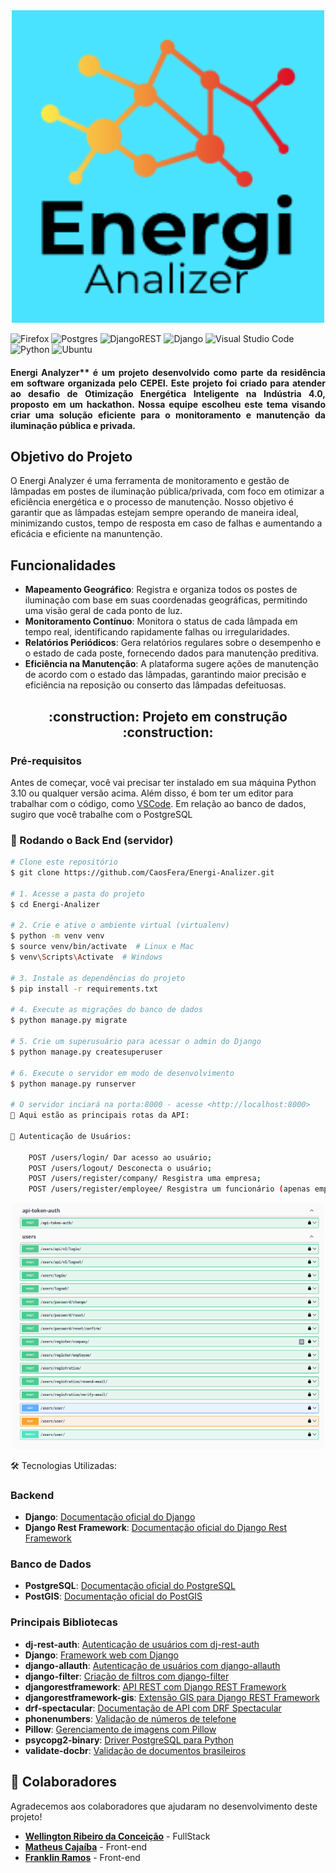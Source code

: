 <div align="center">
    <img src="assets/Energi-Analizer.png" alt="Logo Energi Analizer" width="500"/>
</div>


![Firefox](https://img.shields.io/badge/Firefox-FF7139?style=for-the-badge&logo=Firefox-Browser&logoColor=white)
![Postgres](https://img.shields.io/badge/postgres-%23316192.svg?style=for-the-badge&logo=postgresql&logoColor=white)
![DjangoREST](https://img.shields.io/badge/DJANGO-REST-ff1709?style=for-the-badge&logo=django&logoColor=white&color=ff1709&labelColor=gray)
![Django](https://img.shields.io/badge/django-%23092E20.svg?style=for-the-badge&logo=django&logoColor=white)
![Visual Studio Code](https://img.shields.io/badge/Visual%20Studio%20Code-0078d7.svg?style=for-the-badge&logo=visual-studio-code&logoColor=white)
![Python](https://img.shields.io/badge/python-3670A0?style=for-the-badge&logo=python&logoColor=ffdd54)
![Ubuntu](https://img.shields.io/badge/Ubuntu-E95420?style=for-the-badge&logo=ubuntu&logoColor=white)


<div style="text-align: justify;">
    <h4> 
        Energi Analyzer** é um projeto desenvolvido como parte da residência em software organizada pelo CEPEI. Este projeto foi criado para atender ao desafio de Otimização Energética Inteligente na Indústria 4.0, proposto em um hackathon. Nossa equipe escolheu este tema visando criar uma solução eficiente para o monitoramento e manutenção da iluminação pública e privada.
    </h4>
</div>

## Objetivo do Projeto

O Energi Analyzer é uma ferramenta de monitoramento e gestão de lâmpadas em postes de iluminação pública/privada, com foco em otimizar a eficiência energética e o processo de manutenção. Nosso objetivo é garantir que as lâmpadas estejam sempre operando de maneira ideal, minimizando custos, tempo de resposta em caso de falhas e aumentando a eficácia e eficiente na manuntenção.

## Funcionalidades

- **Mapeamento Geográfico**: Registra e organiza todos os postes de iluminação com base em suas coordenadas geográficas, permitindo uma visão geral de cada ponto de luz.
- **Monitoramento Contínuo**: Monitora o status de cada lâmpada em tempo real, identificando rapidamente falhas ou irregularidades.
- **Relatórios Periódicos**: Gera relatórios regulares sobre o desempenho e o estado de cada poste, fornecendo dados para manutenção preditiva.
- **Eficiência na Manutenção**: A plataforma sugere ações de manutenção de acordo com o estado das lâmpadas, garantindo maior precisão e eficiência na reposição ou conserto das lâmpadas defeituosas.


<h2 align="center"> 
    :construction:  Projeto em construção  :construction:
</h2>


### Pré-requisitos

Antes de começar, você vai precisar ter instalado em sua máquina Python 3.10 ou qualquer versão acima. Além disso, é bom ter um editor para trabalhar com o código, como [VSCode](https://code.visualstudio.com/).
Em relação ao banco de dados, sugiro que você trabalhe com o PostgreSQL

### 🎲 Rodando o Back End (servidor)

```bash
# Clone este repositório
$ git clone https://github.com/CaosFera/Energi-Analizer.git

# 1. Acesse a pasta do projeto
$ cd Energi-Analizer

# 2. Crie e ative o ambiente virtual (virtualenv)
$ python -m venv venv
$ source venv/bin/activate  # Linux e Mac
$ venv\Scripts\Activate  # Windows

# 3. Instale as dependências do projeto
$ pip install -r requirements.txt

# 4. Execute as migrações do banco de dados
$ python manage.py migrate

# 5. Crie um superusuário para acessar o admin do Django
$ python manage.py createsuperuser

# 6. Execute o servidor em modo de desenvolvimento
$ python manage.py runserver

# O servidor inciará na porta:8000 - acesse <http://localhost:8000>
🎯 Aqui estão as principais rotas da API:

🔑 Autenticação de Usuários:

    POST /users/login/ Dar acesso ao usuário;
    POST /users/logout/ Desconecta o usuário;
    POST /users/register/company/ Resgistra uma empresa;
    POST /users/register/employee/ Resgistra um funcionário (apenas empresas podem cadastrar funcionários);
```
<div align="center">
    <img src="assets/rotas.png" style="max-width: 100%; height: auto; width: 500px;"/>
</div>


    

🛠️ Tecnologias Utilizadas:

   ### Backend
- **Django**: [Documentação oficial do Django](https://docs.djangoproject.com/)
- **Django Rest Framework**: [Documentação oficial do Django Rest Framework](https://www.django-rest-framework.org/)

### Banco de Dados
- **PostgreSQL**: [Documentação oficial do PostgreSQL](https://www.postgresql.org/docs/)
- **PostGIS**: [Documentação oficial do PostGIS](https://postgis.net/documentation/)

### Principais Bibliotecas

- **dj-rest-auth**: [Autenticação de usuários com dj-rest-auth](https://dj-rest-auth.readthedocs.io/)
- **Django**: [Framework web com Django](https://docs.djangoproject.com/)
- **django-allauth**: [Autenticação de usuários com django-allauth](https://docs.allauth.org/)
- **django-filter**: [Criação de filtros com django-filter](https://django-filter.readthedocs.io/)
- **djangorestframework**: [API REST com Django REST Framework](https://www.django-rest-framework.org/)
- **djangorestframework-gis**: [Extensão GIS para Django REST Framework](https://github.com/openwisp/jango-rest-framework-gis)
- **drf-spectacular**: [Documentação de API com DRF Spectacular](https://drf-spectacular.readthedocs.io/)
- **phonenumbers**: [Validação de números de telefone](https://github.com/daviddrysdale/python-phonenumbers)
- **Pillow**: [Gerenciamento de imagens com Pillow](https://pillow.readthedocs.io/)
- **psycopg2-binary**: [Driver PostgreSQL para Python](https://www.psycopg.org/docs/)
- **validate-docbr**: [Validação de documentos brasileiros](https://sambapython.github.io/docbr/)

## 👥 Colaboradores

Agradecemos aos colaboradores que ajudaram no desenvolvimento deste projeto!

- [**Wellington Ribeiro da Conceição**](https://github.com/WellingtonSI) - FullStack
- [**Matheus Cajaíba**](https://github.com/matheuscajaib) - Front-end
- [**Franklin Ramos**](https://github.com/franklinrms) - Front-end